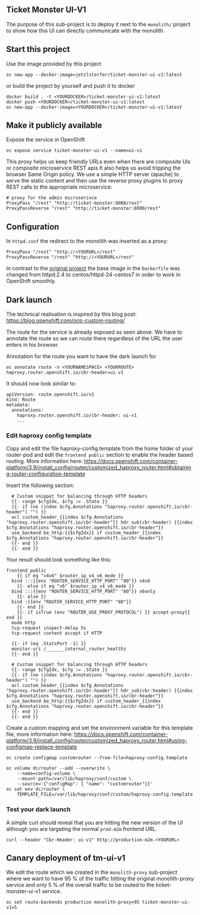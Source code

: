 ## Ticket Monster UI-V1

The purpose of this sub-project is to deploy it next to the ```monolith/``` project to show how this UI can directly communicate with the monolith.



## Start this project
Use the image provided by this project
```
oc new-app --docker-image=jetzlstorfer/ticket-monster-ui-v1:latest
```
or build the project by yourself and push it to docker
```
docker build . -t <YOURDOCKER>/ticket-monster-ui-v1:latest
docker push <YOURDOCKER>/ticket-monster-ui-v1:latest
oc new-app --docker-image=<YOURDOCKER>/ticket-monster-ui-v1:latest
```

## Make it publicly available
Expose the service in OpenShift
```
oc expose service ticket-monster-ui-v1 --name=ui-v1
```


This proxy helps us keep friendly URLs even when there are composite UIs or composite microservice REST apis
It also helps us avoid tripping the browser Same Origin policy. We use a simple HTTP server (apache) to serve the static content and then use the reverse proxy plugins to proxy REST calls to the appropriate microservice:

```
# proxy for the admin microserivce
ProxyPass "/rest" "http://ticket-monster:8080/rest"
ProxyPassReverse "/rest" "http://ticket-monster:8080/rest"
```
## Configuration

In ```httpd.conf``` the redirect to the monolith was inserted as a proxy:

```
ProxyPass "/rest" "http://<YOURURL>/rest"
ProxyPassReverse "/rest" "http://<YOURURL>/rest"
```

In contrast to the [original project](https://github.com/ticket-monster-msa/monolith) the base image in the ```Dockerfile``` was changed from httpd:2.4 to centos/httpd-24-centos7 in order to work in OpenShift smoothly.


## Dark launch
The technical realisation is inspired by this blog post: https://blog.openshift.com/ocp-custom-routing/

The route for the service is already exposed as seen above. We have to annotate the route so we can route there regardless of the URL the user enters in his browser.

Annotation for the route you want to have the dark launch for
```
oc annotate route -n <YOURNAMESPACE> <YOURROUTE> haproxy.router.openshift.io/cbr-header=ui-v1
```

It should now look similar to:
```
apiVersion: route.openshift.io/v1
kind: Route
metadata:
  annotations:
    haproxy.router.openshift.io/cbr-header: ui-v1
    ...
```

### Edit haproxy config template
Copy and edit the file haproxy-config.template from the home folder of your router-pod and edit the ```frontend public``` section to enable the header based routing. More information here: https://docs.openshift.com/container-platform/3.9/install_config/router/customized_haproxy_router.html#obtaining-router-configuration-template 

Insert the following section:
```
  # Custom snippet for balancing through HTTP headers
  {{- range $cfgIdx, $cfg := .State }}
  {{- if (ne (index $cfg.Annotations "haproxy.router.openshift.io/cbr-header") "") }}
  acl custom_header_{{index $cfg.Annotations "haproxy.router.openshift.io/cbr-header"}} hdr_sub(cbr-header) {{index $cfg.Annotations "haproxy.router.openshift.io/cbr-header"}}
  use_backend be_http:{{$cfgIdx}} if custom_header_{{index $cfg.Annotations "haproxy.router.openshift.io/cbr-header"}}
  {{- end }}
  {{- end }}
```

Your result should look something like this:
```
frontend public
    {{ if eq "v4v6" $router_ip_v4_v6_mode }}
  bind :::{{env "ROUTER_SERVICE_HTTP_PORT" "80"}} v4v6
    {{- else if eq "v6" $router_ip_v4_v6_mode }}
  bind :::{{env "ROUTER_SERVICE_HTTP_PORT" "80"}} v6only
    {{- else }}
  bind :{{env "ROUTER_SERVICE_HTTP_PORT" "80"}}
    {{- end }}
    {{- if isTrue (env "ROUTER_USE_PROXY_PROTOCOL") }} accept-proxy{{ end }}
  mode http
  tcp-request inspect-delay 5s
  tcp-request content accept if HTTP

  {{- if (eq .StatsPort -1) }}
  monitor-uri /_______internal_router_healthz
  {{- end }}

  # Custom snippet for balancing through HTTP headers
  {{- range $cfgIdx, $cfg := .State }}
  {{- if (ne (index $cfg.Annotations "haproxy.router.openshift.io/cbr-header") "") }}
  acl custom_header_{{index $cfg.Annotations "haproxy.router.openshift.io/cbr-header"}} hdr_sub(cbr-header) {{index $cfg.Annotations "haproxy.router.openshift.io/cbr-header"}}
  use_backend be_http:{{$cfgIdx}} if custom_header_{{index $cfg.Annotations "haproxy.router.openshift.io/cbr-header"}}
  {{- end }}
  {{- end }}
```

Create a custom mapping and set the environment variable for this template file, more information here: https://docs.openshift.com/container-platform/3.9/install_config/router/customized_haproxy_router.html#using-configmap-replace-template

```
oc create configmap customrouter --from-file=haproxy-config.template

oc volume dc/router --add --overwrite \
    --name=config-volume \
    --mount-path=/var/lib/haproxy/conf/custom \
    --source='{"configMap": { "name": "customrouter"}}'
oc set env dc/router \
    TEMPLATE_FILE=/var/lib/haproxy/conf/custom/haproxy-config.template
```

###


### Test your dark launch
A simple curl should reveal that you are hitting the new version of the UI although you are targeting the normal ```prod-m2m``` frontend URL.
```
curl --header "Cbr-Header: ui-v1" http://production-m2m.<YOURURL>
```

## Canary deployment of tm-ui-v1

We edit the route which we created in the ```monolith-proxy``` sub-project where we want to have 95&nbsp;% of the traffic hitting the original monolith-proxy service and only 5&nbsp;% of the overall traffic to be routed to the ticket-monster-ui-v1 service.

```
oc set route-backends production monolith-proxy=95 ticket-monster-ui-v1=5
```


